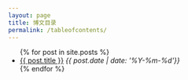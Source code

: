 ```yaml
---
layout: page
title: 博文目录
permalink: /tableofcontents/
---
```


<ul>
  {% for post in site.posts %}
    <li>
      <a href="{{ post.url }}">{{ post.title }}</a>  <i>{{ post.date | date: '%Y-%m-%d'}}</i>
    </li>
  {% endfor %}
</ul>

